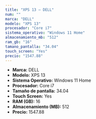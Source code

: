 ```yaml
---
title: "XPS 13 — DELL"
num: ""
marca: "DELL"
modelo: "XPS 13"
procesador: "Core i7"
sistema_operativo: "Windows 11 Home"
almacenamiento_mb: "512"
ram_gb: "16"
tamano_pantalla: "34.04"
touch_screen: "Yes"
precio: "1547.88"
---
```

<ul>
<li><strong>Marca:</strong> DELL</li>
<li><strong>Modelo:</strong> XPS 13</li>
<li><strong>Sistema Operativo:</strong> Windows 11 Home</li>
<li><strong>Procesador:</strong> Core i7 </li>
<li><strong>Tamaño de pantalla:</strong> 34.04</li>
<li><strong>Touch Screen:</strong> Yes</li>
<li><strong>RAM (GB):</strong> 16</li>
<li><strong>Almacenamiento (MB):</strong> 512</li>
<li><strong>Precio:</strong> 1547.88</li>
</ul>
